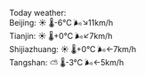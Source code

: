 Today weather:  
Beijing: ☀️   🌡️-6°C 🌬️↘11km/h  
Tianjin: ☀️   🌡️+0°C 🌬️↙7km/h  
Shijiazhuang: ☀️   🌡️+0°C 🌬️←7km/h  
Tangshan: ⛅️  🌡️-3°C 🌬️←5km/h  
